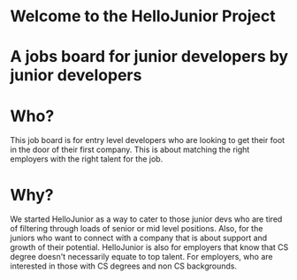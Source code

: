 # Welcome to the HelloJunior Project
# A jobs board for junior developers by junior developers

# Who?
  This job board is for entry level developers who are looking to get their foot
  in the door of their first company. This is about matching the right employers
  with the right talent for the job.

# Why?
  We started HelloJunior as a way to cater to those junior devs who are tired of
  filtering through loads of senior or mid level positions. Also, for the juniors
  who want to connect with a company that is about support and growth of their potential.
  HelloJunior is also for employers that know that CS degree doesn't necessarily equate
  to top talent. For employers, who are interested in those with CS degrees and non CS
  backgrounds. 
